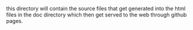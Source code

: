 this directory will contain the source files that get generated into the html files in the doc directory which then get served to the web through github pages. 
